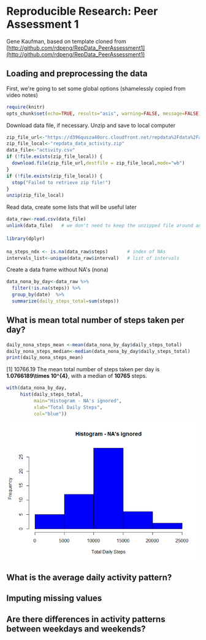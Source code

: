 # Reproducible Research: Peer Assessment 1
Gene Kaufman, based on template cloned from [http://github.com/rdpeng/RepData_PeerAssessment1](http://github.com/rdpeng/RepData_PeerAssessment1)  
## Loading and preprocessing the data
First, we're going to set some global options (shamelessly copied from video notes)

```r
require(knitr)
opts_chunk$set(echo=TRUE, results="asis", warning=FALSE, message=FALSE)
```

Download data file, if necessary. Unzip and save to local computer

```r
zip_file_url<-"https://d396qusza40orc.cloudfront.net/repdata%2Fdata%2Factivity.zip"
zip_file_local<-"repdata_data_activity.zip"
data_file<-"activity.csv"
if (!file.exists(zip_file_local)) {
  download.file(zip_file_url,destfile = zip_file_local,mode="wb")
}
if (!file.exists(zip_file_local)) {
  stop("Failed to retrieve zip file!")
}
unzip(zip_file_local)
```

Read data, create some lists that will be useful later

```r
data_raw<-read.csv(data_file)
unlink(data_file)	# we don't need to keep the unzipped file around any longer

library(dplyr)

na_steps_ndx <- is.na(data_raw$steps)		# index of NAs
intervals_list<-unique(data_raw$interval)	# list of intervals
```

Create a data frame without NA's (nona)

```r
data_nona_by_day<-data_raw %>%
  filter(!is.na(steps)) %>%
  group_by(date)  %>%
  summarize(daily_steps_total=sum(steps))
```

## What is mean total number of steps taken per day?

```r
daily_nona_steps_mean <-mean(data_nona_by_day$daily_steps_total)
daily_nona_steps_median<-median(data_nona_by_day$daily_steps_total)
print(daily_nona_steps_mean)
```

[1] 10766.19
The mean total number of steps taken per day is **1.0766189\times 10^{4}**, with a median of **10765** steps.

```r
with(data_nona_by_day,
     hist(daily_steps_total,
          main="Histogram - NA's ignored",
          xlab="Total Daily Steps",
          col="blue"))
```

![](PA1_template_files/figure-html/data_nona_by_day_hist-1.png) 
          
## What is the average daily activity pattern?



## Imputing missing values



## Are there differences in activity patterns between weekdays and weekends?
